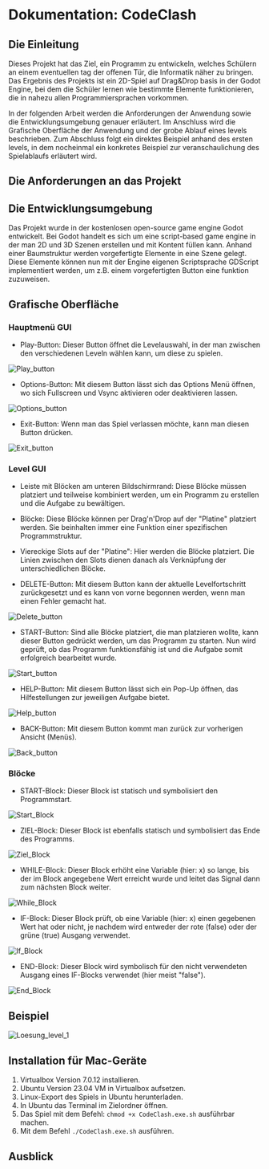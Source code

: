 # Dokumentation: CodeClash

## Die Einleitung

Dieses Projekt hat das Ziel, ein Programm zu entwickeln, welches Schülern an einem eventuellen tag der offenen Tür, die Informatik näher zu bringen.
Das Ergebnis des Projekts ist ein 2D-Spiel auf Drag&Drop basis in der Godot Engine, bei dem die Schüler lernen wie bestimmte Elemente funktionieren, die in nahezu allen Programmiersprachen vorkommen.

In der folgenden Arbeit werden die Anforderungen der Anwendung sowie die Entwicklungsumgebung genauer erläutert. Im Anschluss wird die Grafische Oberfläche der Anwendung und der grobe Ablauf eines levels beschrieben.
Zum Abschluss folgt ein direktes Beispiel anhand des ersten levels, in dem nocheinmal ein konkretes Beispiel zur veranschaulichung des Spielablaufs erläutert wird.



## Die Anforderungen an das Projekt



## Die Entwicklungsumgebung

Das Projekt wurde in der kostenlosen open-source game engine Godot entwickelt.
Bei Godot handelt es sich um eine script-based game engine in der man 2D und 3D Szenen erstellen und mit Kontent füllen kann.
Anhand einer Baumstruktur werden vorgefertigte Elemente in eine Szene gelegt. Diese Elemente können nun mit der Engine eigenen Scriptsprache GDScript implementiert werden, um z.B. einem vorgefertigten Button eine funktion zuzuweisen.

## Grafische Oberfläche

### Hauptmenü GUI

- Play-Button: Dieser Button öffnet die Levelauswahl, in der man zwischen den verschiedenen Leveln wählen kann, um diese zu spielen.

![Play_button](assets/icons/play_button/play_button.png)

- Options-Button: Mit diesem Button lässt sich das Options Menü öffnen, wo sich Fullscreen und Vsync aktivieren oder deaktivieren lassen.

![Options_button](assets/icons/options_button/options_button.png)

- Exit-Button: Wenn man das Spiel verlassen möchte, kann man diesen Button drücken.

![Exit_button](assets/icons/exit_button/exit_button.png)

### Level GUI

- Leiste mit Blöcken am unteren Bildschirmrand: Diese Blöcke müssen platziert und teilweise kombiniert werden, um ein Programm zu erstellen und die Aufgabe zu bewältigen.

- Blöcke: Diese Blöcke können per Drag'n'Drop auf der "Platine" platziert werden. Sie beinhalten immer eine Funktion einer spezifischen Programmstruktur.

- Viereckige Slots auf der "Platine": Hier werden die Blöcke platziert. Die Linien zwischen den Slots dienen danach als Verknüpfung der unterschiedlichen Blöcke.

- DELETE-Button: Mit diesem Button kann der aktuelle Levelfortschritt zurückgesetzt und es kann von vorne begonnen werden, wenn man einen Fehler gemacht hat.

![Delete_button](assets/icons/delete_button/delete_button.png)

- START-Button: Sind alle Blöcke platziert, die man platzieren wollte, kann dieser Button gedrückt werden, um das Programm zu starten. Nun wird geprüft, ob das Programm funktionsfähig ist und die Aufgabe somit erfolgreich bearbeitet wurde.

![Start_button](assets/icons/start_button/start_button.png)

- HELP-Button: Mit diesem Button lässt sich ein Pop-Up öffnen, das Hilfestellungen zur jeweiligen Aufgabe bietet.

![Help_button](assets/icons/help_button/help_button.png)

- BACK-Button: Mit diesem Button kommt man zurück zur vorherigen Ansicht (Menüs).

![Back_button](assets/icons/back_button/back_button.png)

### Blöcke

- START-Block: Dieser Block ist statisch und symbolisiert den Programmstart.

![Start_Block](game_objects/assets/start_block.png)

- ZIEL-Block: Dieser Block ist ebenfalls statisch und symbolisiert das Ende des Programms.

![Ziel_Block](game_objects/assets/finish_block.png)

- WHILE-Block: Dieser Block erhöht eine Variable (hier: x) so lange, bis der im Block angegebene Wert erreicht wurde und leitet das Signal dann zum nächsten Block weiter.

![While_Block](game_objects/assets/while_block.png)

- IF-Block: Dieser Block prüft, ob eine Variable (hier: x) einen gegebenen Wert hat oder nicht, je nachdem wird entweder der rote (false) oder der grüne (true) Ausgang verwendet. 

![If_Block](game_objects/assets/if_block.png)

- END-Block: Dieser Block wird symbolisch für den nicht verwendeten Ausgang eines IF-Blocks verwendet (hier meist "false").

![End_Block](game_objects/assets/end_block.png)

## Beispiel

![Loesung_level_1](documents/loesungen/loesung_level1.PNG)

## Installation für Mac-Geräte

1. Virtualbox Version 7.0.12 installieren.
2. Ubuntu Version 23.04 VM in Virtualbox aufsetzen.
3. Linux-Export des Spiels in Ubuntu herunterladen.
4. In Ubuntu das Terminal im Zielordner öffnen.
5. Das Spiel mit dem Befehl: `chmod +x CodeClash.exe.sh` ausführbar machen.
6. Mit dem Befehl `./CodeClash.exe.sh` ausführen.



## Ausblick

